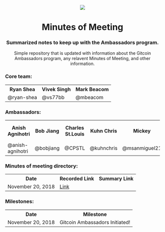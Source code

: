 <p align="center"><img src="https://github.com/gitcoinco/gitcoinco/raw/master/img/helmet.png" /></p>
<h1 align="center" style="border-bottom: none;">Minutes of Meeting</h1>
<h3 align="center">Summarized notes to keep up with the Ambassadors program.</h3>
<p align="center">Simple repository that is updated with information about the Gitcoin Ambassadors program, any relavent Minutes of Meeting, and other information.</p>

<h3>Core team:</h3> 
<table align="center">
  <tr>
    <th>Ryan Shea</th>
    <th>Vivek Singh</th>
    <th>Mark Beacom</th>
  </tr>
  <tr>
    <td>@ryan-shea</td>
    <td>@vs77bb</td>
    <td>@mbeacom</td>
  </tr>
</table>

<h3>Ambassadors:</h3> 
<table align="center">
  <tr>
    <th>Anish Agnihotri</th>
    <th>Bob Jiang</th>
    <th>Charles St.Louis</th>
    <th>Kuhn Chris</th>
    <th>Mickey</th>
    <th>Muhammad Usman</th>
    <th>Onuwa Nnachi Isaac</th>
    <th>Steven Hatzakis</th>
  </tr>
  <tr>
    <td>@anish-agnihotri</td>
    <td>@bobjiang</td>
    <td>@CPSTL</td>
    <td>@kuhnchris</td>
    <td>@msanmiguel21</td>
    <td></td>
    <td>@iamonuwa</td>
    <td>@hatgit</td>
  </tr>
</table>

<h3>Minutes of meeting directory:</h3>
<table>
  <tr>
    <th>Date</th>
    <th>Recorded Link</th>
    <th>Summary Link</th>
  </tr>
  <tr>
    <td>November 20, 2018</td>
    <td><a href="https://consensys.zoom.us/recording/share/snr_PFQaLP0esWy3I6FI2tZbVLz4iBmxCX2Dqszkl2iwIumekTziMw">Link</a></td>
    <td></td>
  </tr>
</table>
<h3>Milestones:</h3>
<table>
  <tr>
    <th>Date</th>
    <th>Milestone</th>
  </tr>
  <tr>
    <td>November 20, 2018</td>
    <td>Gitcoin Ambassadors Initiated!</td>
  </tr>
</table>

